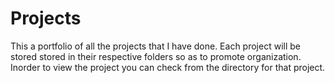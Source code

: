 # Projects
This a portfolio of all the projects that I have done. 
Each project will be stored stored in their respective folders so as to promote organization. Inorder to view the project you can check from the directory for that project.
